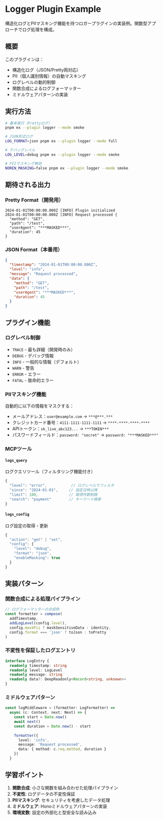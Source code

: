 # Logger Plugin Example

構造化ログとPIIマスキング機能を持つロガープラグインの実装例。関数型アプローチでログ処理を構成。

## 概要

このプラグインは：
- 構造化ログ（JSON/Pretty両対応）
- PII（個人識別情報）の自動マスキング
- ログレベルの動的制御
- 関数合成によるログフォーマッター
- ミドルウェアパターンの実装

## 実行方法

```bash
# 基本実行（Prettyログ）
pnpm ex --plugin logger --mode smoke

# JSON形式ログ
LOG_FORMAT=json pnpm ex --plugin logger --mode full

# デバッグレベル
LOG_LEVEL=debug pnpm ex --plugin logger --mode smoke

# PIIマスキング無効
NOREN_MASKING=false pnpm ex --plugin logger --mode smoke
```

## 期待される出力

### Pretty Format（開発用）
```
2024-01-01T00:00:00.000Z [INFO] Plugin initialized
2024-01-01T00:00:00.000Z [INFO] Request processed {
  "method": "GET",
  "path": "/test",
  "userAgent": "***MASKED***",
  "duration": 45
}
```

### JSON Format（本番用）
```json
{
  "timestamp": "2024-01-01T00:00:00.000Z",
  "level": "info",
  "message": "Request processed",
  "data": {
    "method": "GET",
    "path": "/test",
    "userAgent": "***MASKED***",
    "duration": 45
  }
}
```

## プラグイン機能

### ログレベル制御
- `TRACE` - 最も詳細（開発時のみ）
- `DEBUG` - デバッグ情報
- `INFO` - 一般的な情報（デフォルト）
- `WARN` - 警告
- `ERROR` - エラー
- `FATAL` - 致命的エラー

### PIIマスキング機能
自動的に以下の情報をマスクする：
- メールアドレス：`user@example.com` → `***@***.***`
- クレジットカード番号：`4111-1111-1111-1111` → `****-****-****-****`
- APIトークン：`sk_live_abc123...` → `***TOKEN***`
- パスワードフィールド：`password: "secret"` → `password: "***MASKED***"`

### MCPツール

#### `logs_query`
ログクエリツール（フィルタリング機能付き）
```typescript
{
  "level": "error",           // ログレベルでフィルタ
  "since": "2024-01-01",     // 指定日時以降
  "limit": 100,              // 取得件数制限
  "search": "payment"        // キーワード検索
}
```

#### `logs_config`
ログ設定の取得・更新
```typescript
{
  "action": "get" | "set",
  "config": {
    "level": "debug",
    "format": "json",
    "enableMasking": true
  }
}
```

## 実装パターン

### 関数合成による処理パイプライン
```typescript
// ログフォーマッターの合成例
const formatter = compose(
  addTimestamp,
  addLogLevel(config.level),
  config.maskPii ? maskSensitiveData : identity,
  config.format === 'json' ? toJson : toPretty
)
```

### 不変性を保証したログエントリ
```typescript
interface LogEntry {
  readonly timestamp: string
  readonly level: LogLevel
  readonly message: string
  readonly data?: DeepReadonly<Record<string, unknown>>
}
```

### ミドルウェアパターン
```typescript
const logMiddleware = (formatter: LogFormatter) => 
  async (c: Context, next: Next) => {
    const start = Date.now()
    await next()
    const duration = Date.now() - start
    
    formatter({
      level: 'info',
      message: 'Request processed',
      data: { method: c.req.method, duration }
    })
  }
```

## 学習ポイント

1. **関数合成**: 小さな関数を組み合わせた処理パイプライン
2. **不変性**: ログデータの不変性保証
3. **PIIマスキング**: セキュリティを考慮したデータ処理
4. **ミドルウェア**: Honoミドルウェアパターンの実装
5. **環境変数**: 設定の外部化と型安全な読み込み